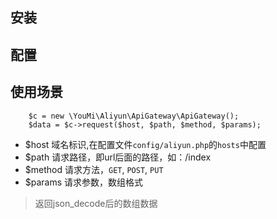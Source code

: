 ## 安装

## 配置

## 使用场景
```
    $c = new \YouMi\Aliyun\ApiGateway\ApiGateway();
    $data = $c->request($host, $path, $method, $params);
```

* $host 域名标识,在配置文件`config/aliyun.php`的`hosts`中配置
* $path 请求路径，即url后面的路径，如：/index
* $method 请求方法，`GET`, `POST`, `PUT`
* $params 请求参数，数组格式

> 返回json_decode后的数组数据
